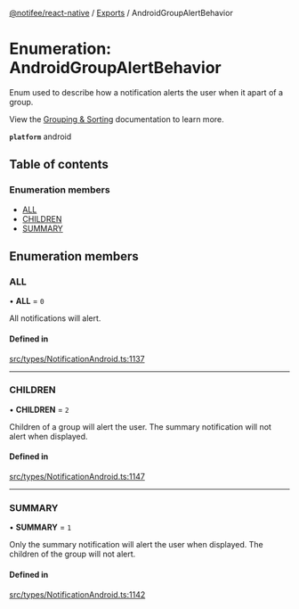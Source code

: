 [@notifee/react-native](../README.md) / [Exports](../modules.md) / AndroidGroupAlertBehavior

# Enumeration: AndroidGroupAlertBehavior

Enum used to describe how a notification alerts the user when it apart of a group.

View the [Grouping & Sorting](/react-native/docs/android/grouping-and-sorting#group-behaviour) documentation to
learn more.

**`platform`** android

## Table of contents

### Enumeration members

- [ALL](AndroidGroupAlertBehavior.md#all)
- [CHILDREN](AndroidGroupAlertBehavior.md#children)
- [SUMMARY](AndroidGroupAlertBehavior.md#summary)

## Enumeration members

### ALL

• **ALL** = `0`

All notifications will alert.

#### Defined in

[src/types/NotificationAndroid.ts:1137](https://github.com/cabljac/react-native-notifee/blob/4d792c9/src/types/NotificationAndroid.ts#L1137)

___

### CHILDREN

• **CHILDREN** = `2`

Children of a group will alert the user. The summary notification will not alert when displayed.

#### Defined in

[src/types/NotificationAndroid.ts:1147](https://github.com/cabljac/react-native-notifee/blob/4d792c9/src/types/NotificationAndroid.ts#L1147)

___

### SUMMARY

• **SUMMARY** = `1`

Only the summary notification will alert the user when displayed. The children of the group will not alert.

#### Defined in

[src/types/NotificationAndroid.ts:1142](https://github.com/cabljac/react-native-notifee/blob/4d792c9/src/types/NotificationAndroid.ts#L1142)
